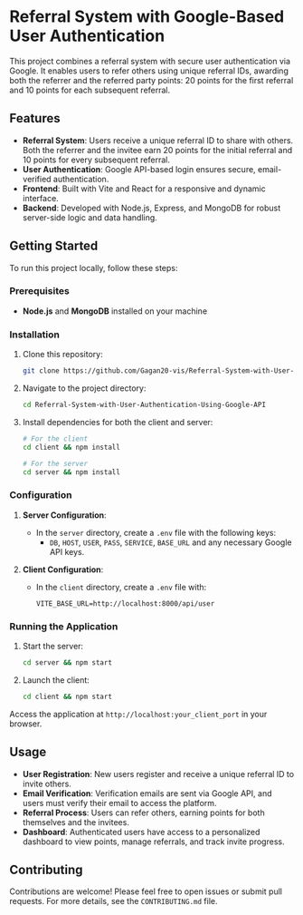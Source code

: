 
# Referral System with Google-Based User Authentication

This project combines a referral system with secure user authentication via Google. It enables users to refer others using unique referral IDs, awarding both the referrer and the referred party points: 20 points for the first referral and 10 points for each subsequent referral.

## Features

- **Referral System**: Users receive a unique referral ID to share with others. Both the referrer and the invitee earn 20 points for the initial referral and 10 points for every subsequent referral.
- **User Authentication**: Google API-based login ensures secure, email-verified authentication.
- **Frontend**: Built with Vite and React for a responsive and dynamic interface.
- **Backend**: Developed with Node.js, Express, and MongoDB for robust server-side logic and data handling.

## Getting Started

To run this project locally, follow these steps:

### Prerequisites

- **Node.js** and **MongoDB** installed on your machine

### Installation

1. Clone this repository:
   ```bash
   git clone https://github.com/Gagan20-vis/Referral-System-with-User-Authentication-Using-Google-API.git
   ```
2. Navigate to the project directory:
   ```bash
   cd Referral-System-with-User-Authentication-Using-Google-API
   ```
3. Install dependencies for both the client and server:
   ```bash
   # For the client
   cd client && npm install

   # For the server
   cd server && npm install
   ```

### Configuration

1. **Server Configuration**:
   - In the `server` directory, create a `.env` file with the following keys:
     - `DB`, `HOST`, `USER`, `PASS`, `SERVICE`, `BASE_URL` and any necessary Google API keys.
  
2. **Client Configuration**:
   - In the `client` directory, create a `.env` file with:
     ```env
     VITE_BASE_URL=http://localhost:8000/api/user
     ```

### Running the Application

1. Start the server:
   ```bash
   cd server && npm start
   ```
2. Launch the client:
   ```bash
   cd client && npm start
   ```

Access the application at `http://localhost:your_client_port` in your browser.

## Usage

- **User Registration**: New users register and receive a unique referral ID to invite others.
- **Email Verification**: Verification emails are sent via Google API, and users must verify their email to access the platform.
- **Referral Process**: Users can refer others, earning points for both themselves and the invitees.
- **Dashboard**: Authenticated users have access to a personalized dashboard to view points, manage referrals, and track invite progress.

## Contributing

Contributions are welcome! Please feel free to open issues or submit pull requests. For more details, see the `CONTRIBUTING.md` file.


